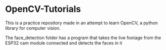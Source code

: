 # OpenCV-Tutorials
This is a practice repository made in an attempt to learn OpenCV, a python library for computer vision. 

The face_detection folder has a program that takes the live footage from the ESP32 cam module connected and detects the faces in it
